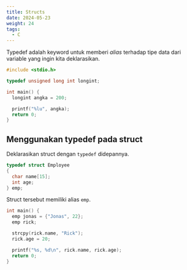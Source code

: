 ```yaml
---
title: Structs
date: 2024-05-23
weight: 24
tags:
  - C
---
```


Typedef adalah keyword untuk memberi *alias* terhadap tipe data dari variable yang ingin kita deklarasikan.

```c
#include <stdio.h>

typedef unsigned long int longint;

int main() {
  longint angka = 200;

  printf("%lu", angka);
  return 0;
}
```

## Menggunakan typedef pada struct

Deklarasikan struct dengan `typedef` didepannya.

```c
typedef struct Employee
{
  char name[15];
  int age;
} emp;
```

Struct tersebut memiliki alias `emp`.

```c
int main() {
  emp jonas = {"Jonas", 22};
  emp rick;

  strcpy(rick.name, "Rick");
  rick.age = 20;

  printf("%s, %d\n", rick.name, rick.age);
  return 0;
}
```
